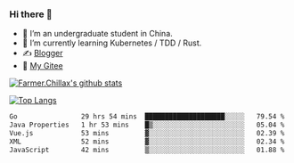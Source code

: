 ### Hi there 👋

- 🔭 I’m an undergraduate student in China.
- 🌱 I’m currently learning Kubernetes / TDD / Rust.
- ✍️ [Blogger](https://blog.farmer233.top)
- 🤔 [My Gitee](https://gitee.com/Farmer-chong)


[![Farmer.Chillax's github stats](https://github-readme-stats.vercel.app/api?username=FarmerChillax)](https://github.com/anuraghazra/github-readme-stats)

[![Top Langs](https://github-readme-stats.vercel.app/api/top-langs/?username=FarmerChillax&layout=compact&hide=html,css,javascript)](https://github.com/anuraghazra/github-readme-stats)


<a href="https://wakatime.com/@Farmer"> </a>
          <!--START_SECTION:waka-->

```txt
Go                29 hrs 54 mins  ████████████████████░░░░░   79.54 %
Java Properties   1 hr 53 mins    █▒░░░░░░░░░░░░░░░░░░░░░░░   05.04 %
Vue.js            53 mins         ▓░░░░░░░░░░░░░░░░░░░░░░░░   02.39 %
XML               52 mins         ▓░░░░░░░░░░░░░░░░░░░░░░░░   02.34 %
JavaScript        42 mins         ▒░░░░░░░░░░░░░░░░░░░░░░░░   01.88 %
```

<!--END_SECTION:waka-->



<!--
**Farmer-chong/Farmer-chong** is a ✨ _special_ ✨ repository because its `README.md` (this file) appears on your GitHub profile.

Here are some ideas to get you started:

- 🔭 I’m currently working on ...
- 🌱 I’m currently learning ...
- 👯 I’m looking to collaborate on ...
- 🤔 I’m looking for help with ...
- 💬 Ask me about ...
- 📫 How to reach me: ...
- 😄 Pronouns: ...
- ⚡ Fun fact: ...
-->
